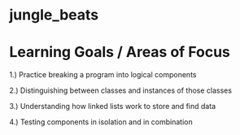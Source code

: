 # jungle_beats

# Learning Goals / Areas of Focus

1.) Practice breaking a program into logical components

2.) Distinguishing between classes and instances of those classes

3.) Understanding how linked lists work to store and find data

4.) Testing components in isolation and in combination
